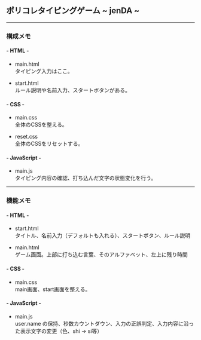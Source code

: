 ## ポリコレタイピングゲーム ~ jenDA ~
<hr>

### 構成メモ
#### - HTML -
- main.html\
タイピング入力はここ。

- start.html\
ルール説明や名前入力、スタートボタンがある。

#### - CSS -
- main.css\
全体のCSSを整える。

- reset.css\
全体のCSSをリセットする。

#### - JavaScript -
- main.js\
タイピング内容の確認、打ち込んだ文字の状態変化を行う。
<hr>

### 機能メモ
#### - HTML -
- start.html\
タイトル、名前入力（デフォルトも入れる）、スタートボタン、ルール説明

- main.html\
ゲーム画面。上部に打ち込む言葉、そのアルファベット、左上に残り時間

#### - CSS -
- main.css\
main画面、start画面を整える。

#### - JavaScript -
- main.js\
user.name の保持、秒数カウントダウン、入力の正誤判定、入力内容に沿った表示文字の変更（色、shi -> si等）